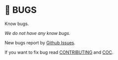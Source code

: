 # 🐛 BUGS

Know bugs.

*We do not have any know bugs.*

New bugs report by [Github Issues](https://github.com/writeonly/helma/issues).

If you want to fix bug read [CONTRIBUTING](CONTRIBUTING.md) and [COC](CODE_OF_CONDUCT.md).
